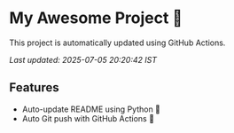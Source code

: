 # My Awesome Project 🚀

This project is automatically updated using GitHub Actions.

_Last updated: 2025-07-05 20:20:42 IST_

## Features
- Auto-update README using Python 🐍
- Auto Git push with GitHub Actions 🤖
